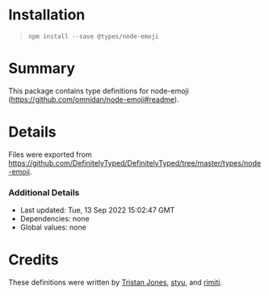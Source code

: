 # Installation
> `npm install --save @types/node-emoji`

# Summary
This package contains type definitions for node-emoji (https://github.com/omnidan/node-emoji#readme).

# Details
Files were exported from https://github.com/DefinitelyTyped/DefinitelyTyped/tree/master/types/node-emoji.

### Additional Details
 * Last updated: Tue, 13 Sep 2022 15:02:47 GMT
 * Dependencies: none
 * Global values: none

# Credits
These definitions were written by [Tristan Jones](https://github.com/jonestristand), [styu](https://github.com/styu), and [rimiti](https://github.com/rimiti).
